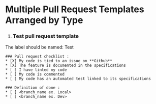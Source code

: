 # Multiple Pull Request Templates Arranged by Type


1. ### Test pull request template
The label should be named: Test
```
### Pull request checklist :
* [X] My code is tied to an issue on **Github** 
* [X] The feature is documented in the specifications
* [ ] I have linted my code
* [ ] My code is commented
* [ ] My code has an automated test linked to its specifications

### Definition of done :
* [ ] <branch_name ex. Local>
* [ ] <branch_name ex. Dev>
```
